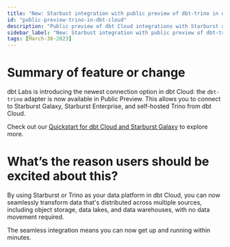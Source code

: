 ```yaml
---
title: "New: Starbust integration with public preview of dbt-trino in dbt Cloud"
id: "public-preview-trino-in-dbt-cloud"
description: "Public preview of dbt Cloud integrations with Starburst and Trino clusters is now available."
sidebar_label: "New: Starbust integration with public preview of dbt-trino in dbt Cloud"
tags: [March-30-2023]
---
```


# Summary of feature or change

dbt Labs is introducing the newest connection option in dbt Cloud: the `dbt-trino` adapter is now available in Public Preview. This allows you to connect to Starburst Galaxy, Starburst Enterprise, and self-hosted Trino from dbt Cloud.

Check out our [Quickstart for dbt Cloud and Starburst Galaxy](/docs/quickstarts/dbt-cloud/starburst-galaxy) to explore more. 

# What’s the reason users should be excited about this?

By using Starburst or Trino as your data platform in dbt Cloud, you can now seamlessly transform data that's distributed across multiple sources, including object storage, data lakes, and data warehouses, with no data movement required.

The seamless integration means you can now get up and running within minutes.